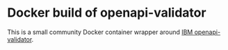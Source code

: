 # Docker build of openapi-validator

This is a small community Docker container wrapper around [IBM
openapi-validator](https://github.com/IBM/openapi-validator/issues/110).
